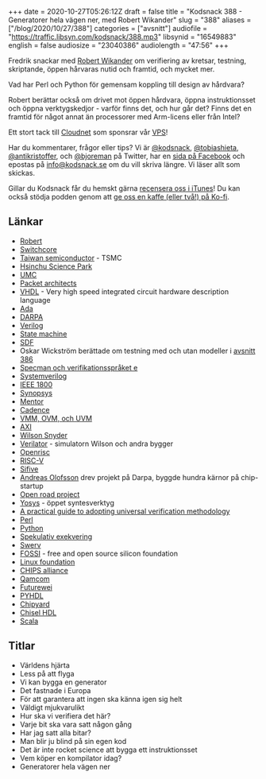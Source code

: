 +++
date = 2020-10-27T05:26:12Z
draft = false
title = "Kodsnack 388 - Generatorer hela vägen ner, med Robert Wikander"
slug = "388"
aliases = ["/blog/2020/10/27/388"]
categories = ["avsnitt"]
audiofile = "https://traffic.libsyn.com/kodsnack/388.mp3"
libsynid = "16549883"
english = false
audiosize = "23040386"
audiolength = "47:56" 
+++

Fredrik snackar med [Robert Wikander](https://www.linkedin.com/in/robertwikander/?originalSubdomain=se) om verifiering av kretsar, testning, skriptande, öppen hårvaras nutid och framtid, och mycket mer.

Vad har Perl och Python för gemensam koppling till design av hårdvara?

Robert berättar också om drivet mot öppen hårdvara, öppna instruktionsset och öppna verktygskedjor - varför finns det, och hur går det? Finns det en framtid för något annat än processorer med Arm-licens eller från Intel?

Ett stort tack till [Cloudnet](http://www.cloudnet.se) som sponsrar vår [VPS](http://en.wikipedia.org/wiki/Virtual_private_server)!

Har du kommentarer, frågor eller tips? Vi är [@kodsnack](https://www.twitter.com/kodsnack), [@tobiashieta](https://www.twitter.com/tobiashieta), [@antikristoffer](https://www.twitter.com/antikristoffer), och [@bjoreman](https://www.twitter.com/bjoreman) på Twitter, har en [sida på Facebook](https://www.facebook.com/kodsnack) och epostas på [info@kodsnack.se](mailto:info@kodsnack.se) om du vill skriva längre. Vi läser allt som skickas.

Gillar du Kodsnack får du hemskt gärna [recensera oss i iTunes](http://itunes.apple.com/se/podcast/kodsnack/id561631498?l=en)! Du kan också stödja podden genom att <a href="https://ko-fi.com/kodsnack" rel="payment">ge oss en kaffe (eller två!) på Ko-fi</a>.

## Länkar ##
* [Robert](https://www.linkedin.com/in/robertwikander/?originalSubdomain=se)
* [Switchcore](https://etn.se/index.php/nyheter/51968-switchcore-redo-foer-sista-kapitlet.html)
* [Taiwan semiconductor](https://en.wikipedia.org/wiki/TSMC) - TSMC
* [Hsinchu Science Park](https://en.wikipedia.org/wiki/Hsinchu_Science_Park)
* [UMC](https://en.wikipedia.org/wiki/United_Microelectronics_Corporation)
* [Packet architects](https://www.packetarc.com/)
* [VHDL](https://en.wikipedia.org/wiki/VHDL) - Very high speed integrated circuit hardware description language
* [Ada](https://en.wikipedia.org/wiki/Ada_%28programming_language%29)
* [DARPA](https://en.wikipedia.org/wiki/DARPA)
* [Verilog](https://en.wikipedia.org/wiki/Verilog)
* [State machine](https://en.wikipedia.org/wiki/Finite-state_machine)
* [SDF](https://en.wikipedia.org/wiki/Standard_Delay_Format)
* Oskar Wickström berättade om testning med och utan modeller i [avsnitt 386](https://kodsnack.se/386/)
* [Specman och verifikationsspråket e](https://en.wikipedia.org/wiki/E_%28verification_language%29)
* [Systemverilog](https://en.wikipedia.org/wiki/SystemVerilog)
* [IEEE 1800](https://ieeexplore.ieee.org/document/8299595)
* [Synopsys](https://en.wikipedia.org/wiki/Synopsys)
* [Mentor](https://www.mentor.com/#section-1)
* [Cadence](https://en.wikipedia.org/wiki/Cadence_Design_Systems)
* [VMM, OVM, och UVM](https://www.aldec.com/en/solutions/functional_verification/uvm_ovm_vmm--emulators-and-debuggers-in-embedded-system)
* [AXI](https://en.wikipedia.org/wiki/Advanced_eXtensible_Interface)
* [Wilson Snyder](https://www.veripool.org/users/3)
* [Verilator](https://en.wikipedia.org/wiki/Verilator) - simulatorn Wilson och andra bygger
* [Openrisc](https://en.wikipedia.org/wiki/OpenRISC)
* [RISC-V](https://en.wikipedia.org/wiki/RISC-V)
* [Sifive](https://www.sifive.com/)
* [Andreas Olofsson](https://www.linkedin.com/in/andreasolofsson/) drev projekt på Darpa, byggde hundra kärnor på chip-startup
* [Open road project](https://theopenroadproject.org/)
* [Yosys](http://www.clifford.at/yosys/) - öppet syntesverktyg
* [A practical guide to adopting universal verification methodology](https://www.amazon.com/Practical-Adopting-Universal-Verification-Methodology/dp/1300535938)
* [Perl](https://en.wikipedia.org/wiki/Perl)
* [Python](https://en.wikipedia.org/wiki/Python_%28programming_language%29)
* [Spekulativ exekvering](https://en.wikipedia.org/wiki/Speculative_execution)
* [Swerv](https://github.com/chipsalliance/Cores-SweRV)
* [FOSSI](https://fossi-foundation.org/fossi) - free and open source silicon foundation
* [Linux foundation](https://www.google.com/search?client=safari&rls=en&q=linux+foundation&ie=UTF-8&oe=UTF-8)
* [CHIPS alliance](https://chipsalliance.org/)
* [Qamcom](https://www.qamcom.com/what-we-do)
* [Futurewei](https://www.futurewei.com/)
* [PYHDL](https://github.com/SdNssr/pyhdl)
* [Chipyard](https://chipyard.readthedocs.io/en/latest/)
* [Chisel HDL](https://www.chisel-lang.org/)
* [Scala](https://en.wikipedia.org/wiki/Scala_%28programming_language%29)


## Titlar ##
* Världens hjärta
* Less på att flyga
* Vi kan bygga en generator
* Det fastnade i Europa
* För att garantera att ingen ska känna igen sig helt
* Väldigt mjukvarulikt
* Hur ska vi verifiera det här?
* Varje bit ska vara satt någon gång
* Har jag satt alla bitar?
* Man blir ju blind på sin egen kod
* Det är inte rocket science att bygga ett instruktionsset
* Vem köper en kompilator idag?
* Generatorer hela vägen ner